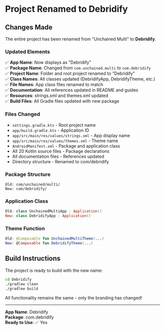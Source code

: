 # Project Renamed to Debridify

## Changes Made

The entire project has been renamed from "Unchained Multi" to **Debridify**.

### Updated Elements

✅ **App Name**: Now displays as "Debridify"  
✅ **Package Name**: Changed from `com.unchained.multi` to `com.debridify`  
✅ **Project Name**: Folder and root project renamed to "Debridify"  
✅ **Class Names**: All classes updated (DebridifyApp, DebridifyTheme, etc.)  
✅ **File Names**: App class files renamed to match  
✅ **Documentation**: All references updated in README and guides  
✅ **Resources**: strings.xml and themes.xml updated  
✅ **Build Files**: All Gradle files updated with new package  

### Files Changed

- `settings.gradle.kts` - Root project name
- `app/build.gradle.kts` - Application ID
- `app/src/main/res/values/strings.xml` - App display name
- `app/src/main/res/values/themes.xml` - Theme name
- `AndroidManifest.xml` - Package and application class
- All 20 Kotlin source files - Package declarations
- All documentation files - References updated
- Directory structure - Renamed to com/debridify

### Package Structure

```
Old: com/unchained/multi/
New: com/debridify/
```

### Application Class

```kotlin
Old: class UnchainedMultiApp : Application()
New: class DebridifyApp : Application()
```

### Theme Function

```kotlin
Old: @Composable fun UnchainedMultiTheme(...)
New: @Composable fun DebridifyTheme(...)
```

## Build Instructions

The project is ready to build with the new name:

```bash
cd Debridify
./gradlew clean
./gradlew build
```

All functionality remains the same - only the branding has changed!

---

**App Name**: Debridify  
**Package**: com.debridify  
**Ready to Use**: ✅ Yes
